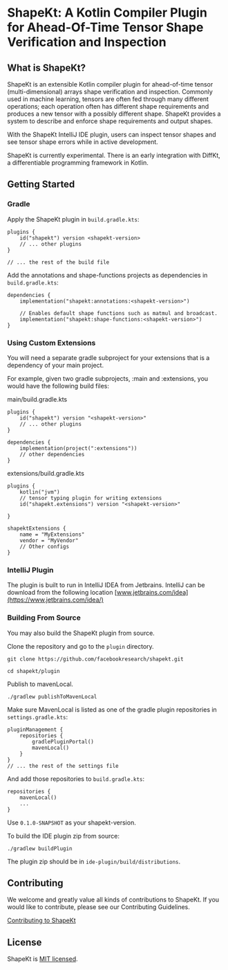 # ShapeKt: A Kotlin Compiler Plugin for Ahead-Of-Time Tensor Shape Verification and Inspection

## What is ShapeKt?
ShapeKt is an extensible Kotlin compiler plugin for ahead-of-time tensor (multi-dimensional) arrays shape verification and inspection. Commonly used in machine learning, tensors are often fed through many different operations; each operation often has different shape requirements and produces a new tensor with a possibly different shape. ShapeKt provides a system to describe and enforce shape requirements and output shapes. 

With the ShapeKt IntelliJ IDE plugin, users can inspect tensor shapes and see tensor shape errors while in active development.

ShapeKt is currently experimental. There is an early integration with DiffKt, a differentiable programming framework in Kotlin.

## Getting Started

### Gradle

Apply the ShapeKt plugin in `build.gradle.kts`:
```
plugins {
    id("shapekt") version <shapekt-version>
    // ... other plugins
}

// ... the rest of the build file
```

Add the annotations and shape-functions projects as dependencies in `build.gradle.kts`:
```
dependencies {
    implementation("shapekt:annotations:<shapekt-version>")
    
    // Enables default shape functions such as matmul and broadcast.
    implementation("shapekt:shape-functions:<shapekt-version>")
} 
```



### Using Custom Extensions
You will need a separate gradle subproject for your extensions that is a dependency of your main project.

For example, given two gradle subprojects, :main and :extensions, you would have the following build files:

main/build.gradle.kts
```
plugins {
    id("shapekt") version "<shapekt-version>"
    // ... other plugins
}

dependencies {
    implementation(project(":extensions"))
    // other dependencies
}
```

extensions/build.gradle.kts
```
plugins {
    kotlin("jvm")
    // tensor typing plugin for writing extensions
    id("shapekt.extensions") version "<shapekt-version>"

}

shapektExtensions {
    name = "MyExtensions"
    vendor = "MyVendor"
    // Other configs
}

```

### IntelliJ Plugin

The plugin is built to run in IntelliJ IDEA from Jetbrains. IntelliJ can be download
from the following location [www.jetbrains.com/idea](https://www.jetbrains.com/idea/)

### Building From Source

You may also build the ShapeKt plugin from source.

Clone the repository and go to the `plugin` directory.
```
git clone https://github.com/facebookresearch/shapekt.git

cd shapekt/plugin
```

Publish to mavenLocal.
```
./gradlew publishToMavenLocal
```

Make sure MavenLocal is listed as one of the gradle plugin repositories in `settings.gradle.kts`:
```
pluginManagement {
    repositories {
        gradlePluginPortal()
        mavenLocal()
    }
}
// ... the rest of the settings file
```

And add those repositories to `build.gradle.kts`:
```
repositories {
    mavenLocal()
    ...
}
```

Use `0.1.0-SNAPSHOT` as your shapekt-version.

To build the IDE plugin zip from source: 
```
./gradlew buildPlugin
```
The plugin zip should be in `ide-plugin/build/distributions`.

## Contributing

We welcome and greatly value all kinds of contributions to ShapeKt. If you would like to contribute, please see our Contributing Guidelines.

[Contributing to ShapeKt](https://github.com/facebookresearch/shapekt/blob/main/CONTRIBUTING.md)

## License

ShapeKt is [MIT licensed](./LICENSE).

